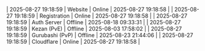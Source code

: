 | 2025-08-27 19:18:59 | Website | Online | 2025-08-27 19:18:58 |
| 2025-08-27 19:18:59 | Registration | Online | 2025-08-27 19:18:58 |
| 2025-08-27 19:18:59 | Auth Server | Offline | 2025-08-18 09:33:31 |
| 2025-08-27 19:18:59 | Kezan (PvE) | Offline | 2025-08-03 17:58:02 |
| 2025-08-27 19:18:59 | Gurubashi (PvP) | Offline | 2025-08-23 21:44:06 |
| 2025-08-27 19:18:59 | Cloudflare | Online | 2025-08-27 19:18:58 |

